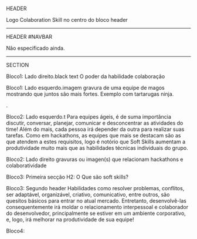HEADER

Logo Colaboration Skill no centro do bloco header

---

HEADER #NAVBAR

Não especificado ainda.

---

SECTION

Bloco1: Lado direito.black text
O poder da habilidade colaboração

Bloco1: Lado esquerdo.imagem
gravura de uma equipe de magos mostrando que juntos são mais fortes. Exemplo com tartarugas ninja.

.

Bloco2: Lado esquerdo.t
Para equipes ágeis, é de suma importância discutir, conversar, planejar, comunicar e desconcentrar as atividades do time! Além do mais, cada pessoa irá depender da outra para realizar suas tarefas. Como em hackathons, as equipes que mais se destacam são as que atendem a estes requisitos, logo é notório que Soft Skills aumentam a produtividade muito mais que as habilidades técnicas individuais do grupo.

Bloco2: Lado direito
gravuras ou imagen(s) que relacionam hackathons e colaboratividade

Bloco3: Primeira secção
H2: O Que são soft skills?

Bloco3: Segundo header
Habilidades como  resolver problemas, conflitos, ser adaptável, organizável, criativo, comunicativo, entre outros, são quesitos básicos para entrar no atual mercado. Entretanto, desenvolvê-las consequentemente irá moldar o relacionamento interpessoal e colaborador do desenvolvedor, principalmente se estiver em um ambiente corporativo, e, logo, irá melhorar na produtividade de sua equipe!

Bloco4: 

